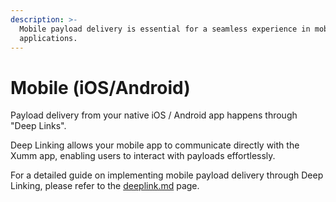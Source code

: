 ```yaml
---
description: >-
  Mobile payload delivery is essential for a seamless experience in mobile
  applications.
---
```


# Mobile (iOS/Android)

Payload delivery from your native iOS / Android app happens through "Deep Links".&#x20;

Deep Linking allows your mobile app to communicate directly with the Xumm app, enabling users to interact with payloads effortlessly.&#x20;

For a detailed guide on implementing mobile payload delivery through Deep Linking, please refer to the [deeplink.md](deeplink.md "mention") page.
